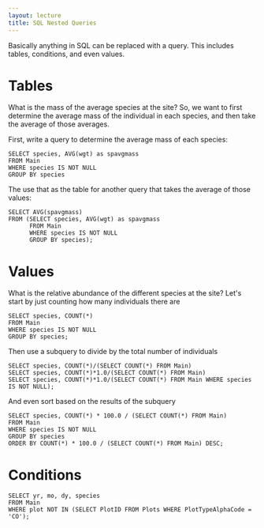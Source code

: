 ```yaml
---
layout: lecture
title: SQL Nested Queries
---
```


Basically anything in SQL can be replaced with a query. This includes tables,
conditions, and even values.

# Tables

What is the mass of the average species at the site? So, we want to first
determine the average mass of the individual in each species, and then take the
average of those averages.

First, write a query to determine the average mass of each species:

```
SELECT species, AVG(wgt) as spavgmass
FROM Main
WHERE species IS NOT NULL
GROUP BY species
```

The use that as the table for another query that takes the average of those values:

```
SELECT AVG(spavgmass)
FROM (SELECT species, AVG(wgt) as spavgmass
      FROM Main
      WHERE species IS NOT NULL
      GROUP BY species);
```

# Values

What is the relative abundance of the different species at the site?
Let's start by just counting how many individuals there are

```
SELECT species, COUNT(*)
FROM Main
WHERE species IS NOT NULL
GROUP BY species;
```

Then use a subquery to divide by the total number of individuals

```
SELECT species, COUNT(*)/(SELECT COUNT(*) FROM Main)
SELECT species, COUNT(*)*1.0/(SELECT COUNT(*) FROM Main)
SELECT species, COUNT(*)*1.0/(SELECT COUNT(*) FROM Main WHERE species  IS NOT NULL);
```

And even sort based on the results of the subquery

```
SELECT species, COUNT(*) * 100.0 / (SELECT COUNT(*) FROM Main)
FROM Main
WHERE species IS NOT NULL
GROUP BY species
ORDER BY COUNT(*) * 100.0 / (SELECT COUNT(*) FROM Main) DESC;
```

# Conditions

```
SELECT yr, mo, dy, species
FROM Main
WHERE plot NOT IN (SELECT PlotID FROM Plots WHERE PlotTypeAlphaCode = 'CO');
```
